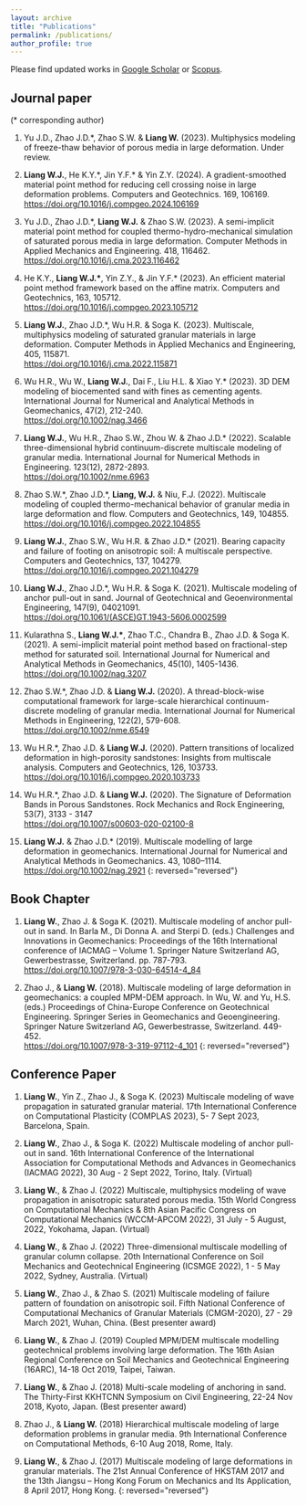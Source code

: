 ```yaml
---
layout: archive
title: "Publications"
permalink: /publications/
author_profile: true
---
```


Please find updated works in [Google Scholar](https://scholar.google.com/citations?user=FdLhgqkAAAAJ&hl=en) or [Scopus](https://www.scopus.com/authid/detail.uri?authorId=57205550272).

## Journal paper
(* corresponding author)

1.  Yu J.D., Zhao J.D.*, Zhao S.W. & **Liang W.** (2023). Multiphysics modeling of freeze-thaw behavior of porous media in large deformation. Under review.
   
2.  **Liang W.J.**, He K.Y.\*, Jin Y.F.\* & Yin Z.Y. (2024). A gradient-smoothed material point method for reducing cell crossing noise in large deformation problems. Computers and Geotechnics. 169, 106169. <br /><https://doi.org/10.1016/j.compgeo.2024.106169>
   
3.  Yu J.D., Zhao J.D.*, **Liang W.J.** & Zhao S.W. (2023). A semi-implicit material point method for coupled thermo-hydro-mechanical simulation of saturated porous media in large deformation. Computer Methods in Applied Mechanics and Engineering. 418, 116462. <br /><https://doi.org/10.1016/j.cma.2023.116462>

4.   He K.Y., **Liang W.J.\***, Yin Z.Y., & Jin Y.F.\* (2023). An efficient material point method framework based on the affine matrix. Computers and Geotechnics, 163, 105712. <br /><https://doi.org/10.1016/j.compgeo.2023.105712>

5.   **Liang W.J.**, Zhao J.D.*, Wu H.R. & Soga K. (2023). Multiscale, multiphysics modeling of saturated granular materials in large deformation. Computer Methods in Applied Mechanics and Engineering, 405, 115871. <br /><https://doi.org/10.1016/j.cma.2022.115871>

6.   Wu H.R., Wu W., **Liang W.J.**, Dai F., Liu H.L. & Xiao Y.* (2023). 3D DEM modeling of biocemented sand with fines as cementing agents. International Journal for Numerical and Analytical Methods in Geomechanics, 47(2), 212-240. <br /><https://doi.org/10.1002/nag.3466>

7. **Liang W.J.**, Wu H.R., Zhao S.W., Zhou W. & Zhao J.D.\* (2022). Scalable three-dimensional hybrid continuum-discrete multiscale modeling of granular media. International Journal for Numerical Methods in Engineering. 123(12), 2872-2893. <br /><https://doi.org/10.1002/nme.6963>

8. Zhao S.W.\*, Zhao J.D.\*, **Liang, W.J.** & Niu, F.J. (2022). Multiscale modeling of coupled thermo-mechanical behavior of granular media in large deformation and flow. Computers and Geotechnics, 149, 104855. <br /><https://doi.org/10.1016/j.compgeo.2022.104855>

9.  **Liang W.J.**, Zhao S.W., Wu H.R. & Zhao J.D.\* (2021). Bearing capacity and failure of footing on anisotropic soil: A multiscale perspective. Computers and Geotechnics, 137, 104279. <br /><https://doi.org/10.1016/j.compgeo.2021.104279>

10. **Liang W.J.**, Zhao J.D.\*, Wu H.R. & Soga K. (2021). Multiscale modeling of anchor pull-out in sand. Journal of Geotechnical and Geoenvironmental Engineering, 147(9), 04021091. <br /><https://doi.org/10.1061/(ASCE)GT.1943-5606.0002599>

11. Kularathna S., **Liang W.J.\***, Zhao T.C., Chandra B., Zhao J.D. & Soga K. (2021). A semi-implicit material point method based on fractional-step method for saturated soil. International Journal for Numerical and Analytical Methods in Geomechanics, 45(10), 1405-1436. <br /><https://doi.org/10.1002/nag.3207>

12. Zhao S.W.\*, Zhao J.D. & **Liang W.J.** (2020). A thread-block-wise computational framework for large-scale hierarchical continuum-discrete modeling of granular media. International Journal for Numerical Methods in Engineering, 122(2), 579-608. <br /><https://doi.org/10.1002/nme.6549>

13. Wu H.R.\*, Zhao J.D. & **Liang W.J.** (2020). Pattern transitions of localized deformation in high-porosity sandstones: Insights from multiscale analysis. Computers and Geotechnics, 126, 103733. <br /><https://doi.org/10.1016/j.compgeo.2020.103733>

14. Wu H.R.\*, Zhao J.D. & **Liang W.J.** (2020). The Signature of Deformation Bands in Porous Sandstones. Rock Mechanics and Rock Engineering, 53(7), 3133 - 3147 <br /><https://doi.org/10.1007/s00603-020-02100-8>

15. **Liang W.J.** & Zhao J.D.* (2019). Multiscale modelling of large deformation in geomechanics. International Journal for Numerical and Analytical Methods in Geomechanics. 43, 1080–1114. <br /><https://doi.org/10.1002/nag.2921>
{: reversed="reversed"}

## Book Chapter

1.  **Liang W.**, Zhao J. & Soga K. (2021). Multiscale modeling of anchor pull-out in sand. In Barla M., Di Donna A. and Sterpi D. (eds.) Challenges and Innovations in Geomechanics: Proceedings of the 16th International conference of IACMAG – Volume 1. Springer Nature Switzerland AG, Gewerbestrasse, Switzerland. pp. 787-793.<br /><https://doi.org/10.1007/978-3-030-64514-4_84>

1. Zhao J., & **Liang W.** (2018). Multiscale modeling of large deformation in geomechanics: a coupled MPM-DEM approach. In Wu, W. and Yu, H.S. (eds.) Proceedings of China-Europe Conference on Geotechnical Engineering. Springer Series in Geomechanics and Geoengineering. Springer Nature Switzerland AG, Gewerbestrasse, Switzerland. 449-452. <br /><https://doi.org/10.1007/978-3-319-97112-4_101>
{: reversed="reversed"}

## Conference Paper
1. **Liang W.**, Yin Z., Zhao J., & Soga K. (2023) Multiscale modeling of wave propagation in saturated granular material. 17th International Conference on Computational Plasticity (COMPLAS 2023), 5-  7 Sept 2023, Barcelona, Spain.
   
2. **Liang W.**, Zhao J., & Soga K. (2022) Multiscale modeling of anchor pull-out in sand. 16th International Conference of the International Association for Computational Methods and Advances in Geomechanics (IACMAG 2022), 30 Aug - 2 Sept 2022, Torino, Italy. (Virtual)

3.  **Liang W.**, & Zhao J. (2022) Multiscale, multiphysics modeling of wave propagation in anisotropic saturated porous media. 15th World Congress on Computational Mechanics & 8th Asian Pacific Congress on Computational Mechanics (WCCM-APCOM 2022), 31 July - 5 August, 2022,  Yokohama, Japan. (Virtual)

4.  **Liang W.**, & Zhao J. (2022) Three-dimensional multiscale modelling of granular column collapse. 20th International Conference on Soil Mechanics and Geotechnical Engineering (ICSMGE 2022), 1 - 5 May 2022, Sydney, Australia. (Virtual)

5. **Liang W.**, Zhao J., & Zhao S. (2021) Multiscale modeling of failure pattern of foundation on anisotropic soil. Fifth National Conference of Computational Mechanics of Granular Materials (CMGM-2020), 27 - 29 March 2021, Wuhan, China. (Best presenter award)

6. **Liang W.**, & Zhao J. (2019) Coupled MPM/DEM multiscale modelling geotechnical problems involving large deformation. The 16th Asian Regional Conference on Soil Mechanics and Geotechnical Engineering (16ARC), 14-18 Oct 2019, Taipei, Taiwan.

7. **Liang W.**, & Zhao J. (2018) Multi-scale modeling of anchoring in sand. The Thirty-First KKHTCNN Symposium on Civil Engineering, 22-24 Nov 2018, Kyoto, Japan. (Best presenter award)

8. Zhao J., & **Liang W.** (2018) Hierarchical multiscale modeling of large deformation problems in granular media. 9th International Conference on Computational Methods, 6-10 Aug 2018, Rome, Italy.

9.  **Liang W.**, & Zhao J. (2017) Multiscale modeling of large deformations in granular materials. The 21st Annual Conference of HKSTAM 2017 and the 13th Jiangsu – Hong Kong Forum on Mechanics and Its Application, 8 April 2017, Hong Kong.
{: reversed="reversed"}
